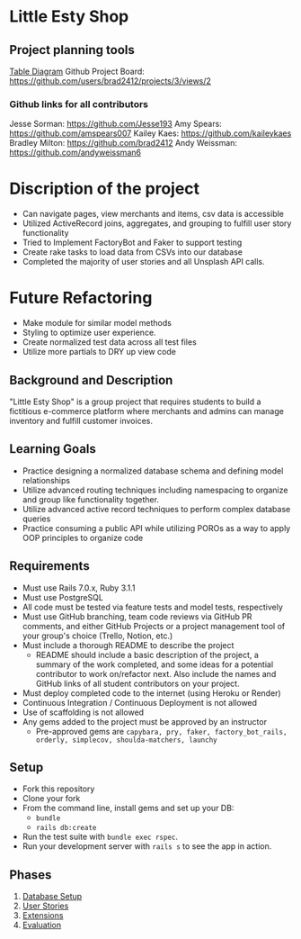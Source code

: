 # Little Esty Shop
## Project planning tools
[ Table Diagram](https://dbdiagram.io/d/6477d230722eb774942cf7b2)
Github Project Board:  https://github.com/users/brad2412/projects/3/views/2

### Github links for all contributors
Jesse Sorman:   https://github.com/Jesse193
Amy Spears:     https://github.com/amspears007
Kailey Kaes:    https://github.com/kaileykaes
Bradley Milton: https://github.com/brad2412
Andy Weissman:  https://github.com/andyweissman6


# Discription of the project
- Can navigate pages, view merchants and items, csv data is accessible
- Utilized ActiveRecord joins, aggregates, and grouping to fulfill user story functionality
- Tried to Implement FactoryBot and Faker to support testing
- Create rake tasks to load data from CSVs into our database
- Completed the majority of user stories and all Unsplash API calls.

# Future Refactoring
- Make module for similar model methods
- Styling to optimize user experience.
- Create normalized test data across all test files
- Utilize more partials to DRY up view code

## Background and Description

"Little Esty Shop" is a group project that requires students to build a fictitious e-commerce platform where merchants and admins can manage inventory and fulfill customer invoices.

## Learning Goals
- Practice designing a normalized database schema and defining model relationships
- Utilize advanced routing techniques including namespacing to organize and group like functionality together.
- Utilize advanced active record techniques to perform complex database queries
- Practice consuming a public API while utilizing POROs as a way to apply OOP principles to organize code

## Requirements
- Must use Rails 7.0.x, Ruby 3.1.1
- Must use PostgreSQL
- All code must be tested via feature tests and model tests, respectively
- Must use GitHub branching, team code reviews via GitHub PR comments, and either GitHub Projects or a project management tool of your group's choice (Trello, Notion, etc.)
- Must include a thorough README to describe the project
   - README should include a basic description of the project, a summary of the work completed, and some ideas for a potential contributor to work on/refactor next. Also include the names and GitHub links of all student contributors on your project. 
- Must deploy completed code to the internet (using Heroku or Render)
- Continuous Integration / Continuous Deployment is not allowed
- Use of scaffolding is not allowed
- Any gems added to the project must be approved by an instructor
  - Pre-approved gems are `capybara, pry, faker, factory_bot_rails, orderly, simplecov, shoulda-matchers, launchy`

## Setup

* Fork this repository
* Clone your fork
* From the command line, install gems and set up your DB:
    * `bundle`
    * `rails db:create`
* Run the test suite with `bundle exec rspec`.
* Run your development server with `rails s` to see the app in action.

## Phases

1. [Database Setup](./doc/db_setup.md)
1. [User Stories](./doc/user_stories.md)
1. [Extensions](./doc/extensions.md)
1. [Evaluation](./doc/evaluation.md)
